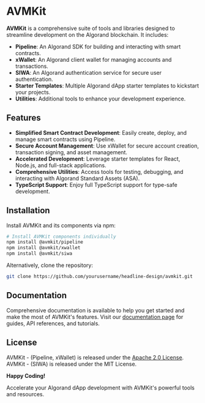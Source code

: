 # AVMKit

**AVMKit** is a comprehensive suite of tools and libraries designed to streamline development on the Algorand blockchain. It includes:

- **Pipeline**: An Algorand SDK for building and interacting with smart contracts.
- **xWallet**: An Algorand client wallet for managing accounts and transactions.
- **SIWA**: An Algorand authentication service for secure user authentication.
- **Starter Templates**: Multiple Algorand dApp starter templates to kickstart your projects.
- **Utilities**: Additional tools to enhance your development experience.

## Features

- **Simplified Smart Contract Development**: Easily create, deploy, and manage smart contracts using Pipeline.
- **Secure Account Management**: Use xWallet for secure account creation, transaction signing, and asset management.
- **Accelerated Development**: Leverage starter templates for React, Node.js, and full-stack applications.
- **Comprehensive Utilities**: Access tools for testing, debugging, and interacting with Algorand Standard Assets (ASA).
- **TypeScript Support**: Enjoy full TypeScript support for type-safe development.

## Installation

Install AVMKit and its components via npm:

```bash
# Install AVMKit components individually
npm install @avmkit/pipeline
npm install @avmkit/xwallet
npm install @avmkit/siwa
```

Alternatively, clone the repository:

```bash
git clone https://github.com/yourusername/headline-design/avmkit.git
```

## Documentation

Comprehensive documentation is available to help you get started and make the most of AVMKit's features. Visit our [documentation page](https://siwa.org/help) for guides, API references, and tutorials.

## License

AVMKit - (Pipeline, xWallet) is released under the [Apache 2.0 License](LICENSE).
AVMKit - (SIWA) is released under the MIT License.

**Happy Coding!**

Accelerate your Algorand dApp development with AVMKit's powerful tools and resources.
